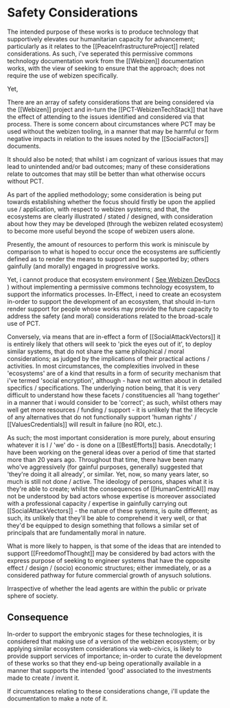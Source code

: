# Safety Considerations

The intended purpose of these works is to produce technology that supportively elevates our humanitarian capacity for advancement; particularly as it relates to the [[PeaceInfrastructureProject]] related considerations.  As such, i've seperated this permissive commons technology documentation work from the [[Webizen]] documentation works, with the view of seeking to ensure that the approach; does not require the use of webizen specifically.

Yet, 

There are an array of safety considerations that are being considered via the [[Webizen]] project and in-turn the  [[PCT-WebizenTechStack]] that have the effect of attending to the issues identified and considered via that process.  There is some concern about circumstances where PCT may be used without the webizen tooling, in a manner that may be harmful or form negative impacts in relation to the issues noted by the [[SocialFactors]] documents.

It should also be noted; that whilst i am cognizant of various issues that may lead to unintended and/or bad outcomes; many of these considerations relate to outcomes that may still be better than what otherwise occurs without PCT.  

As part of the applied methodology;  some consideration is being put towards establishing whether the focus should firstly be upon the applied use / application, with respect to webizen systems; and that, the ecosystems are clearly illustrated / stated / designed, with consideration about how they may be developed (through the webizen related ecosystem) to  become more useful beyond the scope of webizen users alone. 

Presently, the amount of resources to perform this work is miniscule by comparison to what is hoped to occur once the ecosystems are sufficiently defined as to render the means to support and be supported by; others gainfully (and morally) engaged in progressive works.

Yet, i cannot produce that ecosystem environment ( [See Webizen DevDocs](https://devdocs.webizen.org/) ) without implementing a permissive commons technology ecosystem, to support the informatics processes.  In-Effect, i need to create an ecosystem in-order to support the development of an ecosystem, that should in-turn render support for people whose works may provide the future capacity to address the safety (and moral) considerations related to the broad-scale use of PCT.  

Conversely, via means that are in-effect a form of [[SocialAttackVectors]] it is entirely likely that others will seek to 'pick the eyes out of it', to deploy similar systems, that do not share the same philophical / moral considerations; as judged by the implications of their practical actions / activities.   In most circumstances, the complexities involved in these 'ecosystems' are of a kind that results in a form of security mechanism that i've termed 'social encryption', although - have not written about in detailed specifics / specifications.  The underlying notion being, that it is very difficult to understand how these facets / constituencies all 'hang together' in a manner that i would consider to be 'correct'; as such, whilst others may well get more resources / funding / support - it is unlikely that the lifecycle of any alternatives that do not functionally support 'human rights' /  [[ValuesCredentials]] will result in failure (no ROI, etc.).

As such; the most important consideration is more purely, about ensuring whatever it is I / 'we' do - is done on a [[BestEfforts]] basis.   Anecdotally; I have been working on the general ideas over a period of time that started more than 20 years ago.  Throughout that time, there have been many who've aggressively (for gainful purposes, generally) suggested that 'they're doing it all already', or similar.  Yet, now, so many years later, so much is still not done / active.  The ideology of persons, shapes what it is they're able to create; whilst the consequences of [[HumanCentricAI]] may not be understood by bad actors whose expertise is moreover associated with a professional capacity / expertise in gainfully carrying out [[SocialAttackVectors]] - the nature of these systems, is quite different; as such, its unlikely that they'll be able to comprehend it very well, or that they'd be equipped to design something that follows a similar set of principals that are fundamentally moral in nature.

What is more likely to happen, is that some of the ideas that are intended to support [[FreedomofThought]] may be considered by bad actors with the express purpose of seeking to engineer systems that have the opposite effect / design / (socio) economic structures; either immediately, or as a considered pathway for future commercial growth of anysuch solutions.

Irraspective of whether the lead agents are within the public or private sphere of society.

## Consequence

In-order to support the embryonic stages for these technologies, it is considered that making use of a version of the webizen ecosystem; or by applying similar ecosystem considerations via web-civics, is likely to provide support services of importance; in-order to curate the development of these works so that they end-up being operationally available in a manner that supports the intended 'good' associated to the investments made to create / invent it.

If circumstances relating to these considerations change, i'll update the documentation to make a note of it. 




